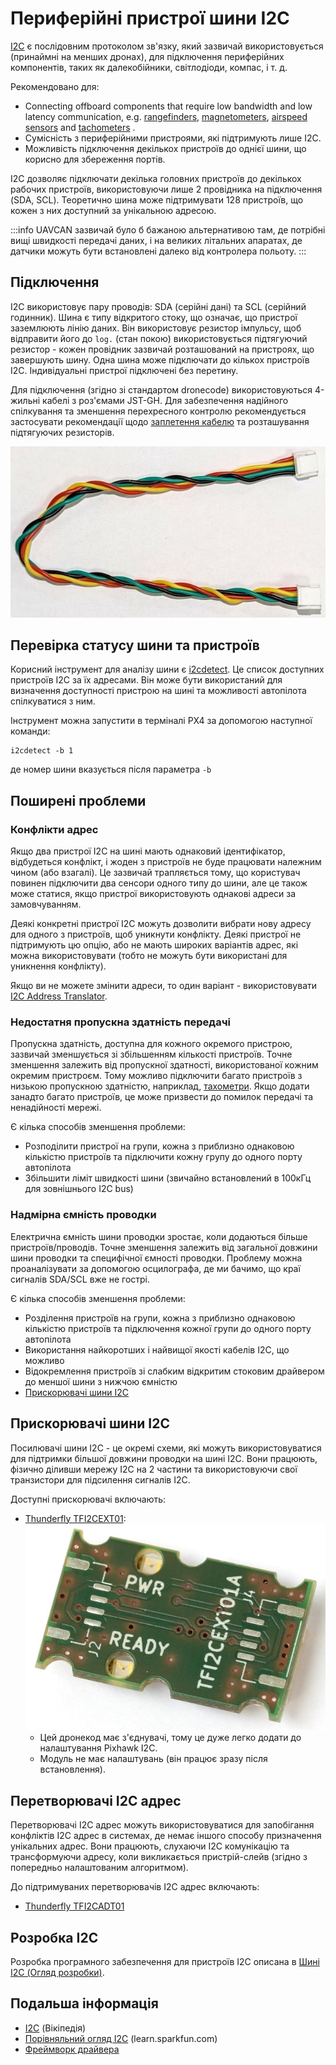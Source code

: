 # Периферійні пристрої шини I2C

[I2C](https://en.wikipedia.org/wiki/I2C) є послідовним протоколом зв'язку, який зазвичай використовується (принаймні на менших дронах), для підключення периферійних компонентів, таких як далекобійники, світлодіоди, компас, і т. д.

Рекомендовано для:

* Connecting offboard components that require low bandwidth and low latency communication, e.g. [rangefinders](../sensor/rangefinders.md), [magnetometers](../gps_compass/magnetometer.md), [airspeed sensors](../sensor/airspeed.md) and [tachometers](../sensor/tachometers.md) .
* Сумісність з периферійними пристроями, які підтримують лише I2C.
* Можливість підключення декількох пристроїв до однієї шини, що корисно для збереження портів.

I2C дозволяє підключати декілька головних пристроїв до декількох рабочих пристроїв, використовуючи лише 2 провідника на підключення (SDA, SCL). Теоретично шина може підтримувати 128 пристроїв, що кожен з них доступний за унікальною адресою.

:::info
UAVCAN зазвичай було б бажаною альтернативою там, де потрібні вищі швидкості передачі даних, і на великих літальних апаратах, де датчики можуть бути встановлені далеко від контролера польоту.
:::


## Підключення

I2C використовує пару проводів: SDA (серійні дані) та SCL (серійний годинник). Шина є типу відкритого стоку, що означає, що пристрої заземлюють лінію даних. Він використовує резистор імпульсу, щоб відправити його до `log.` (стан покою) використовується підтягуючий резистор - кожен провідник зазвичай розташований на пристроях, що завершують шину. Одна шина може підключати до кількох пристроїв I2C. Індивідуальні пристрої підключені без перетину.

Для підключення (згідно зі стандартом dronecode) використовуються 4-жильні кабелі з роз'ємами JST-GH. Для забезпечення надійного спілкування та зменшення перехресного контролю рекомендується застосувати рекомендації щодо [заплетення кабелю](../assembly/cable_wiring.md#i2c-cables) та розташування підтягуючих резисторів.

![Cable twisting](../../assets/hardware/cables/i2c_jst-gh_cable.jpg)


## Перевірка статусу шини та пристроїв

Корисний інструмент для аналізу шини є [i2cdetect](../modules/modules_command.md#i2cdetect). Це список доступних пристроїв I2C за їх адресами. Він може бути використаний для визначення доступності пристрою на шині та можливості автопілота спілкуватися з ним.

Інструмент можна запустити в терміналі PX4 за допомогою наступної команди:

```
i2cdetect -b 1
```
де номер шини вказується після параметра `-b`


## Поширені проблеми

### Конфлікти адрес

Якщо два пристрої I2C на шині мають однаковий ідентифікатор, відбудеться конфлікт, і жоден з пристроїв не буде працювати належним чином (або взагалі). Це зазвичай трапляється тому, що користувач повинен підключити два сенсори одного типу до шини, але це також може статися, якщо пристрої використовують однакові адреси за замовчуванням.

Деякі конкретні пристрої I2C можуть дозволити вибрати нову адресу для одного з пристроїв, щоб уникнути конфлікту. Деякі пристрої не підтримують цю опцію, або не мають широких варіантів адрес, які можна використовувати (тобто не можуть бути використані для уникнення конфлікту).

Якщо ви не можете змінити адреси, то один варіант - використовувати [I2C Address Translator](#i2c-address-translators).

### Недостатня пропускна здатність передачі

Пропускна здатність, доступна для кожного окремого пристрою, зазвичай зменшується зі збільшенням кількості пристроїв. Точне зменшення залежить від пропускної здатності, використованої кожним окремим пристроєм. Тому можливо підключити багато пристроїв з низькою пропускною здатністю, наприклад, [тахометри](../sensor/tachometers.md). Якщо додати занадто багато пристроїв, це може призвести до помилок передачі та ненадійності мережі.

Є кілька способів зменшення проблеми:
* Розподілити пристрої на групи, кожна з приблизно однаковою кількістю пристроїв та підключити кожну групу до одного порту автопілота
* Збільшити ліміт швидкості шини (звичайно встановлений в 100кГц для зовнішнього I2C bus)

### Надмірна ємність проводки

Електрична ємність шини проводки зростає, коли додаються більше пристроїв/проводів. Точне зменшення залежить від загальної довжини шини проводки та специфічної ємності проводки. Проблему можна проаналізувати за допомогою осцилографа, де ми бачимо, що краї сигналів SDA/SCL вже не гострі.

Є кілька способів зменшення проблеми:
* Розділення пристроїв на групи, кожна з приблизно однаковою кількістю пристроїв та підключення кожної групи до одного порту автопілота
* Використання найкоротших і найвищої якості кабелів I2C, що можливо
* Відокремлення пристроїв зі слабким відкритим стоковим драйвером до меншої шини з нижчою ємністю
* [Прискорювачі шини I2C](#i2c-bus-accelerators)

## Прискорювачі шини I2C

Посилювачі шини I2C - це окремі схеми, які можуть використовуватися для підтримки більшої довжини проводки на шині I2C. Вони працюють, фізично діливши мережу I2C на 2 частини та використовуючи свої транзистори для підсилення сигналів I2C.

Доступні прискорювачі включають:
- [Thunderfly TFI2CEXT01](https://github.com/ThunderFly-aerospace/TFI2CEXT01): ![I2C bus extender](../../assets/peripherals/i2c_tfi2cext/tfi2cext01a_bottom.jpg)
  - Цей дронекод має з'єднувачі, тому це дуже легко додати до налаштування Pixhawk I2C.
  - Модуль не має налаштувань (він працює зразу після встановлення).


## Перетворювачі I2C адрес

Перетворювачі I2C адрес можуть використовуватися для запобігання конфліктів I2C адрес в системах, де немає іншого способу призначення унікальних адрес. Вони працюють, слухаючи I2C комунікацію та трансформуючи адресу, коли викликається пристрій-слейв (згідно з попередньо налаштованим алгоритмом).

До підтримуваних перетворювачів I2C адрес включають:

- [Thunderfly TFI2CADT01](../sensor_bus/translator_tfi2cadt.md)


## Розробка I2C

Розробка програмного забезпечення для пристроїв I2C описана в [Шині I2C (Огляд розробки)](../sensor_bus/i2c_development.md).

## Подальша інформація

* [I2C](https://en.wikipedia.org/wiki/I%C2%B2C) (Вікіпедія)
* [Порівняльний огляд I2C](https://learn.sparkfun.com/tutorials/i2c) (learn.sparkfun.com)
* [Фреймворк драйвера](../middleware/drivers.md)

